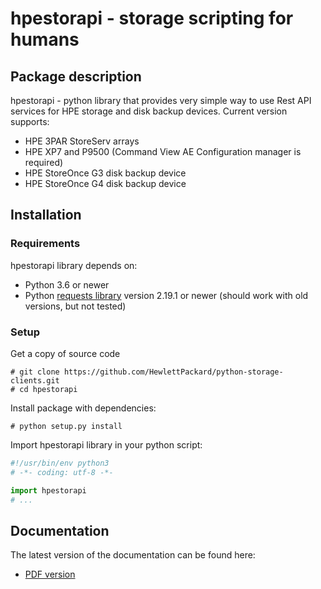 # hpestorapi - storage scripting for humans


## Package description

hpestorapi - python library that provides very simple way to use Rest
API services for HPE storage and disk backup devices. Current version
supports:

* HPE 3PAR StoreServ arrays
* HPE XP7 and P9500 (Command View AE Configuration manager is required)
* HPE StoreOnce G3 disk backup device
* HPE StoreOnce G4 disk backup device

## Installation

### Requirements
hpestorapi library depends on:

* Python 3.6 or newer
* Python [requests library](http://python-requests.org) version
    2.19.1 or newer (should work with old versions, but not tested)

### Setup
Get a copy of source code
```
# git clone https://github.com/HewlettPackard/python-storage-clients.git
# cd hpestorapi
```

Install package with dependencies:
```
# python setup.py install
```

Import hpestorapi library in your python script:
```python
#!/usr/bin/env python3
# -*- coding: utf-8 -*-

import hpestorapi
# ...
 ```

## Documentation
The latest version of the documentation can be found here:

* [PDF version](https://github.com/HewlettPackard/python-storage-clients/raw/master/doc/build/latex/hpestorapi-0.9.4.pdf)
